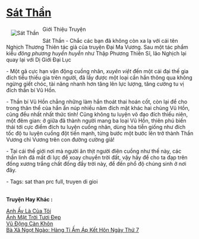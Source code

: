 <a href="https://utruyen.com/sat-than/4980/" title="Sát Thần"><h1>Sát Thần</h1></a><div style="display:table"><img align="right" style="float: left; padding: 10px;" src="https://utruyen.com/images/story/200x260/sat-than.jpg" alt="Sát Thần">Giới Thiệu Truyện<p></p>Sát Thần - Chắc các bạn đã không còn xa lạ với cái tên Nghịch Thương Thiên tác giả của truyện Đại Ma Vương. Sau một tác phẩm kiểu <em>đông phương huyền huyễn</em> như Thập Phương Thiên Sĩ, lão Nghịch lại quay lại với Dị Giới Đại Lục<p></p> - Một gã cực hạn vận động cuồng nhân, <i>xuyên việt</i> đến một cái đại thế gia đích tiểu thiếu gia trên người, đã lấy được một loại cần hắn thông qua không ngừng giết chóc, tài năng nhanh hơn tăng lên lực lượng, tăng cường tu vị đích thần bí Vũ Hồn.<p></p> - Thần bí Vũ Hồn chẳng những làm hắn thoát thai hoán cốt, còn lại để cho trong thân thể của hắn ẩn núp nhiều năm đích mặt khác hai chủng Vũ Hồn, cũng đều nhất nhất thức tỉnh! Cũng không tu luyện võ đạo đích thiếu niên, một đêm gian: ở giữa đã thành người mang ba loại Vũ Hồn, thiên phú biến thái tới cực điểm đích tu luyện cuồng nhân, dùng hỏa tiễn giống như đích tốc độ tu luyện cuồng đột tiến mạnh, từng bước một bước lên trở thành Thần Vương chi Vương trên con đường cường giả!<p></p> - Tại cái thế giới nơi mà người ăn thịt người điên cuồng như thế này, các thần linh đã mất đi lực để xoay chuyển trời đất, vậy hãy để cho ta đạp trên đống xương trắng chất đống đầy trời này, để đến phổ độ chúng sinh ở nơi đây.<p></p> - Tags: sat than prc full, truyen di gioi</div><p><br><b>Truyện Hay Khác :</b></p><a href="https://utruyen.com/anh-ay-la-cua-toi/18177/" alt="Anh Ấy Là Của Tôi">Anh Ấy Là Của Tôi</a><br/><a href="https://www.wattpad.com/story/204946308-%C3%A1nh-m%E1%BA%B7t-tr%E1%BB%9Di-t%C6%B0%C6%A1i-%C4%91%E1%BA%B9p" alt="Ánh Mặt Trời Tươi Đẹp">Ánh Mặt Trời Tươi Đẹp</a><br/><a href="https://github.com/quanluxury/truyenhot/tree/master/truyenhay/1842/" alt="Vũ Động Càn Khôn">Vũ Động Càn Khôn</a><br/><a href="https://github.com/quanluxury/ngontinhhot/tree/master/truyenhay/17405/" alt="Bà Xã Ngọt Ngào: Hàng Tỉ Ấm Áp Kết Hôn Ngày Thứ 7">Bà Xã Ngọt Ngào: Hàng Tỉ Ấm Áp Kết Hôn Ngày Thứ 7</a><br/>